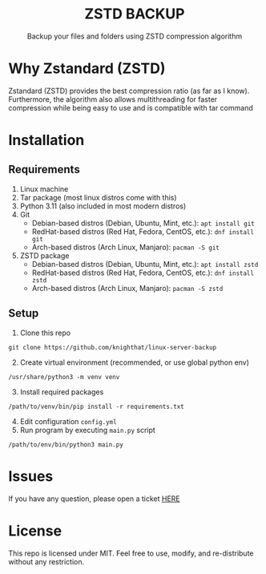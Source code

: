 <h1 align="center">ZSTD BACKUP</h1>
<p align="center">Backup your files and folders using ZSTD compression algorithm</p>

# Why Zstandard (ZSTD)

Zstandard (ZSTD) provides the best compression ratio (as far as I know). \
Furthermore, the algorithm also allows multithreading for faster compression while being easy to use
and is compatible with tar command

# Installation

## Requirements

1. Linux machine
2. Tar package (most linux distros come with this)
3. Python 3.11 (also included in most modern distros)
4. Git
    * Debian-based distros (Debian, Ubuntu, Mint, etc.): `apt install git`
    * RedHat-based distros (Red Hat, Fedora, CentOS, etc.): `dnf install git`
    * Arch-based distros (Arch Linux, Manjaro): `pacman -S git`
5. ZSTD package
    * Debian-based distros (Debian, Ubuntu, Mint, etc.): `apt install zstd`
    * RedHat-based distros (Red Hat, Fedora, CentOS, etc.): `dnf install zstd`
    * Arch-based distros (Arch Linux, Manjaro): `pacman -S zstd`

## Setup

1. Clone this repo

```shell
git clone https://github.com/knighthat/linux-server-backup
```

2. Create virtual environment (recommended, or use global python env)

```shell
/usr/share/python3 -m venv venv
```

3. Install required packages

```shell
/path/to/venv/bin/pip install -r requirements.txt
```

4. Edit configuration `config.yml`
5. Run program by executing `main.py` script

```shell
/path/to/env/bin/python3 main.py
```

# Issues

If you have any question, please open a ticket [HERE](https://github.com/knighthat/linux-server-backup/issues)

# License

This repo is licensed under MIT. Feel free to use, modify, and re-distribute without any restriction.